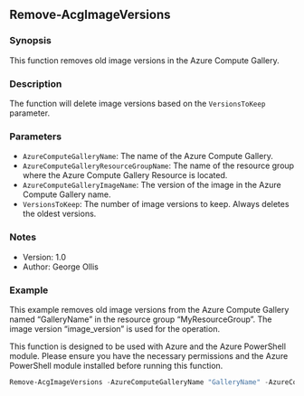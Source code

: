 ## Remove-AcgImageVersions

### Synopsis
This function removes old image versions in the Azure Compute Gallery.

### Description
The function will delete image versions based on the `VersionsToKeep` parameter.

### Parameters

- `AzureComputeGalleryName`: The name of the Azure Compute Gallery.
- `AzureComputeGalleryResourceGroupName`: The name of the resource group where the Azure Compute Gallery Resource is located.
- `AzureComputeGalleryImageName`: The version of the image in the Azure Compute Gallery name.
- `VersionsToKeep`: The number of image versions to keep. Always deletes the oldest versions.

### Notes

- Version: 1.0
- Author: George Ollis



### Example

This example removes old image versions from the Azure Compute Gallery named “GalleryName” in the resource group “MyResourceGroup”. The image version “image_version” is used for the operation.

This function is designed to be used with Azure and the Azure PowerShell module. Please ensure you have the necessary permissions and the Azure PowerShell module installed before running this function.

```powershell
Remove-AcgImageVersions -AzureComputeGalleryName "GalleryName" -AzureComputeGalleryResourceGroupName "MyResourceGroup" -AzureComputeGalleryImageName "image_version" -Verbose


